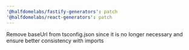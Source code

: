```yaml
---
'@halfdomelabs/fastify-generators': patch
'@halfdomelabs/react-generators': patch
---
```


Remove baseUrl from tsconfig.json since it is no longer necessary and ensure better consistency with imports
